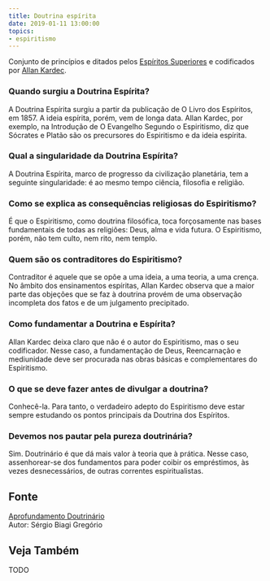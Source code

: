```yaml
---
title: Doutrina espírita
date: 2019-01-11 13:00:00
topics: 
- espiritismo 
---
```


Conjunto de princípios e ditados pelos [Espíritos
Superiores](/sobre/espirito-superior) e codificados por [Allan
Kardec](/bio/allan-kardec).

### Quando surgiu a Doutrina Espírita?
A Doutrina Espírita surgiu a partir da publicação de O Livro dos
Espíritos, em 1857. A ideia espírita, porém, vem de longa data. Allan
Kardec, por exemplo, na Introdução de O Evangelho Segundo o
Espiritismo, diz que Sócrates e Platão são os precursores do
Espiritismo e da ideia espírita.

### Qual a singularidade da Doutrina Espírita?
A Doutrina Espírita, marco de progresso da civilização planetária, tem a
seguinte singularidade: é ao mesmo tempo ciência, filosofia e religião.

### Como se explica as consequências religiosas do Espiritismo?
É que o Espiritismo, como doutrina filosófica, toca forçosamente nas
bases fundamentais de todas as religiões: Deus, alma e vida futura. O
Espiritismo, porém, não tem culto, nem rito, nem templo.

### Quem são os contraditores do Espiritismo?
Contraditor é aquele que se opõe a uma ideia, a uma teoria, a uma
crença. No âmbito dos ensinamentos espíritas, Allan Kardec observa que a
maior parte das objeções que se faz à doutrina provém de uma observação
incompleta dos fatos e de um julgamento precipitado.

### Como fundamentar a Doutrina e Espírita?
Allan Kardec deixa claro que não é o autor do Espiritismo, mas o seu
codificador. Nesse caso, a fundamentação de Deus, Reencarnação e
mediunidade deve ser procurada nas obras básicas e complementares do
Espiritismo.

### O que se deve fazer antes de divulgar a doutrina?
Conhecê-la. Para tanto, o verdadeiro adepto do Espiritismo deve estar
sempre estudando os pontos principais da Doutrina dos Espíritos.

### Devemos nos pautar pela pureza doutrinária?
Sim. Doutrinário é que dá mais valor à teoria que à prática. Nesse caso,
assenhorear-se dos fundamentos para poder coibir os empréstimos, às
vezes desnecessários, de outras correntes espiritualistas.

## Fonte
[Aprofundamento Doutrinário](https://sites.google.com/view/aprofundamentodoutrinario/doutrina-espírita)  
Autor: Sérgio Biagi Gregório



## Veja Também
TODO


